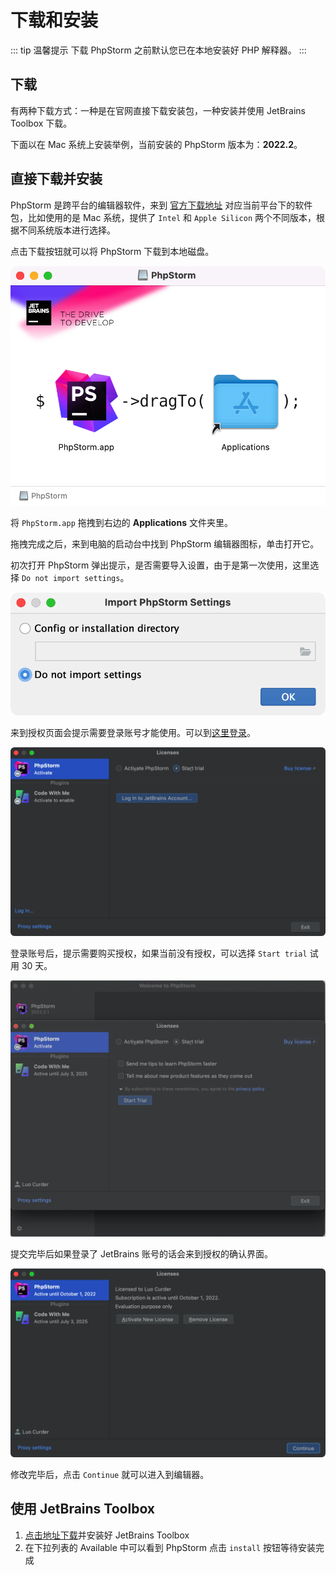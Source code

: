 # 下载和安装

::: tip 温馨提示
下载 PhpStorm 之前默认您已在本地安装好 PHP 解释器。
:::

## 下载

有两种下载方式：一种是在官网直接下载安装包，一种安装并使用 JetBrains Toolbox 下载。

下面以在 Mac 系统上安装举例，当前安装的 PhpStorm 版本为：**2022.2**。

## 直接下载并安装

PhpStorm 是跨平台的编辑器软件，来到 [官方下载地址](https://www.jetbrains.com/phpstorm/download/) 对应当前平台下的软件包，比如使用的是 Mac 系统，提供了 `Intel` 和 `Apple Silicon` 两个不同版本，根据不同系统版本进行选择。

点击下载按钮就可以将 PhpStorm 下载到本地磁盘。

![Drop Phpstorm To Install](./images/getting-started/drop-phpstorm-to-install.png)

将 `PhpStorm.app` 拖拽到右边的 **Applications** 文件夹里。

拖拽完成之后，来到电脑的启动台中找到 PhpStorm 编辑器图标，单击打开它。

初次打开 PhpStorm 弹出提示，是否需要导入设置，由于是第一次使用，这里选择 `Do not import settings`。

![Import Phpstorm Settings](./images/getting-started/import-phpstorm-settings.png)

来到授权页面会提示需要登录账号才能使用。可以到[这里登录](https://account.jetbrains.com/login)。

![Phpstorm Should Login Start Trial](./images/getting-started/phpstorm-should-login-start-trial.png)

登录账号后，提示需要购买授权，如果当前没有授权，可以选择 `Start trial` 试用 30 天。

![Phpstorm Select Start Trial License](./images/getting-started/phpstorm-select-start-trial-license.png)

提交完毕后如果登录了 JetBrains 账号的话会来到授权的确认界面。

![Phpstorm Confirm Trial License](./images/getting-started/phpstorm-confirm-trial-license.png)

修改完毕后，点击 `Continue` 就可以进入到编辑器。

## 使用 JetBrains Toolbox

1. [点击地址下载](https://www.jetbrains.com/toolbox-app/)并安装好 JetBrains Toolbox
2. 在下拉列表的 Available 中可以看到 PhpStorm 点击 `install` 按钮等待安装完成
